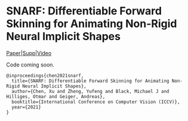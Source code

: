 # SNARF: Differentiable Forward Skinning for Animating Non-Rigid Neural Implicit Shapes
[Paper](https://arxiv.org/pdf/2104.03953.pdf)|[Supp](https://bit.ly/3t1Tk6F)|[Video](https://youtu.be/rCEpFTKjFHE)

Code coming soon.


```
@inproceedings{chen2021snarf,
  title={SNARF: Differentiable Forward Skinning for Animating Non-Rigid Neural Implicit Shapes},
  author={Chen, Xu and Zheng, Yufeng and Black, Michael J and Hilliges, Otmar and Geiger, Andreas},
  booktitle={International Conference on Computer Vision (ICCV)},
  year={2021}
}
```
